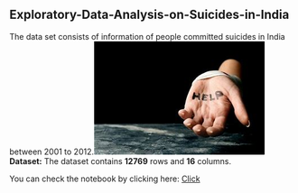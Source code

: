 ## Exploratory-Data-Analysis-on-Suicides-in-India<br>
The data set consists of information of people committed suicides in India between 2001 to 2012.![enter image description here](https://github.com/Tk8191/Exploratory-Data-Analysis-on-Suicides-in-India/blob/main/img1.jpg?raw=true)<br>
 **Dataset:**
The dataset  contains **12769** rows and **16** columns.

You can check the notebook by clicking here:
[Click](https://github.com/Tk8191/Exploratory-Data-Analysis-on-Suicides-in-India/blob/main/EDA%20on%20Suicides%20in%20India.ipynb)<br>

